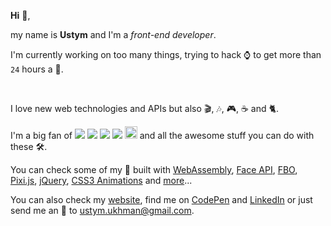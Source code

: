 **Hi** 👋,

my name is **Ustym** and I'm a _front-end developer_.

I'm currently working on too many things, trying to hack ⌚ to get more than `24` hours a 📆.

<br />

I love new web technologies and APIs but also 🎬, 🎶, 🎮, ☕ and 🐈.

I'm a big fan of [<img src="https://img.icons8.com/ios/25/000000/javascript.png" />](https://developer.mozilla.org/en-US/docs/Web/JavaScript) [<img src="https://img.icons8.com/ios/25/000000/typescript.png" />](https://www.typescriptlang.org/) [<img src="https://img.icons8.com/windows/25/000000/vuejs.png" />](https://vuejs.org/) [<img src="https://img.icons8.com/ios-filled/25/000000/webgl.png" />](https://www.khronos.org/webgl/) [<img height="20" src="https://threejs.org/files/favicon.ico" />](https://threejs.org/) and all the awesome stuff you can do with these 🛠️.

You can check some of my 🧪 built with [WebAssembly](http://54.93.165.244/experiments/webDOOM/), [Face API](http://54.93.165.244/experiments/face-masking/), [FBO](http://54.93.165.244/experiments/FBOParticles/), [Pixi.js](http://54.93.165.244/experiments/SoundParticles/), [jQuery](http://54.93.165.244/experiments/ImageDrawerJs/), [CSS3 Animations](http://54.93.165.244/experiments/DynamicCss/) and [more](http://54.93.165.244/experiments/)...

You can also check my [website](http://54.93.165.244/), find me on [CodePen](https://codepen.io/UstymUkhman/) and [LinkedIn](https://www.linkedin.com/in/ustymukhman/) or just send me an 📧 to <ustym.ukhman@gmail.com>.
